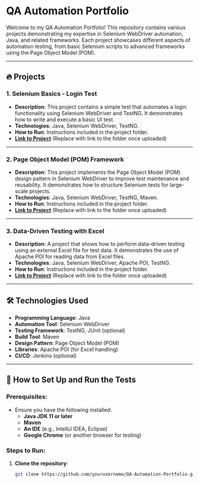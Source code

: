 
# QA Automation Portfolio

Welcome to my QA Automation Portfolio! This repository contains various projects demonstrating my expertise in Selenium WebDriver automation, Java, and related frameworks. Each project showcases different aspects of automation testing, from basic Selenium scripts to advanced frameworks using the Page Object Model (POM).

---

## 🔥 **Projects**

### 1. **Selenium Basics - Login Test**
   - **Description**: This project contains a simple test that automates a login functionality using Selenium WebDriver and TestNG. It demonstrates how to write and execute a basic UI test.
   - **Technologies**: Java, Selenium WebDriver, TestNG.
   - **How to Run**: Instructions included in the project folder.
   - **[Link to Project](#)** (Replace with link to the folder once uploaded)

---

### 2. **Page Object Model (POM) Framework**
   - **Description**: This project implements the Page Object Model (POM) design pattern in Selenium WebDriver to improve test maintenance and reusability. It demonstrates how to structure Selenium tests for large-scale projects.
   - **Technologies**: Java, Selenium WebDriver, TestNG, Maven.
   - **How to Run**: Instructions included in the project folder.
   - **[Link to Project](#)** (Replace with link to the folder once uploaded)

---

### 3. **Data-Driven Testing with Excel**
   - **Description**: A project that shows how to perform data-driven testing using an external Excel file for test data. It demonstrates the use of Apache POI for reading data from Excel files.
   - **Technologies**: Java, Selenium WebDriver, Apache POI, TestNG.
   - **How to Run**: Instructions included in the project folder.
   - **[Link to Project](#)** (Replace with link to the folder once uploaded)

---

## 🛠 **Technologies Used**

- **Programming Language**: Java
- **Automation Tool**: Selenium WebDriver
- **Testing Framework**: TestNG, JUnit (optional)
- **Build Tool**: Maven
- **Design Pattern**: Page Object Model (POM)
- **Libraries**: Apache POI (for Excel handling)
- **CI/CD**: Jenkins (optional)

---

## 🚀 **How to Set Up and Run the Tests**

### Prerequisites:
- Ensure you have the following installed:
  - **Java JDK 11 or later**
  - **Maven**
  - **An IDE** (e.g., IntelliJ IDEA, Eclipse)
  - **Google Chrome** (or another browser for testing)

### Steps to Run:

1. **Clone the repository**:
   ```bash
   git clone https://github.com/yourusername/QA-Automation-Portfolio.git
